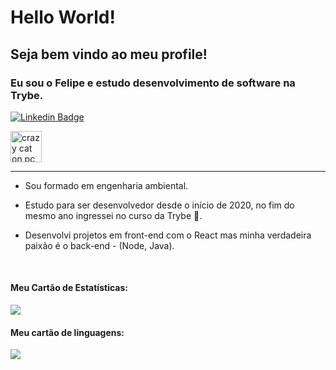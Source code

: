 # Hello World!

## Seja bem vindo ao meu profile!

### Eu sou o Felipe e estudo desenvolvimento de software na Trybe.


[![Linkedin Badge](https://img.shields.io/badge/-LinkedIn-blue?style=flat-square&logo=Linkedin&logoColor=white&link=https://www.linkedin.com/in/fagnerpsantos/)](https://www.linkedin.com/in/felipe-de-carvalho-lopes-cardoso/)

<img src=https://tenor.com/GXUb.gif alt="crazy cat on pc"  width="50" />

<hr>

- Sou formado em engenharia ambiental.

- Estudo para ser desenvolvedor desde o início de 2020, no fim do mesmo ano ingressei no curso da Trybe 🚀. 

- Desenvolvi projetos em front-end com o React mas minha verdadeira paixão é o back-end - (Node, Java).

<br>
<h4> Meu Cartão de Estatísticas: </h3>
<img align="center" src="https://github-readme-stats.vercel.app/api?username=felipedclc" />
<br>
<h4> Meu cartão de linguagens: </h3>
<img align="center" src="https://github-readme-stats.vercel.app/api/top-langs/?username=felipedclc" />

<!-- * Meu Cartão de Estatísticas:

[![GitHub stats](https://github-readme-stats.vercel.app/api?username=felipedclc)](https://github.com/felipedclc)

* Meu cartão de linguagens:

[![Top Langs](https://github-readme-stats.vercel.app/api/top-langs/?username=felipedclc)](https://github.com/felipedclc) -->
